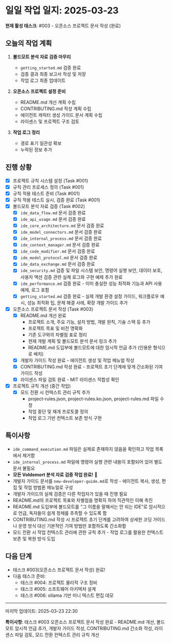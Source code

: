 # 일일 작업 일지: 2025-03-23

**현재 활성 태스크**: #003 - 오픈소스 프로젝트 문서 작성 (완료)

## 오늘의 작업 계획
1. **볼드모트 분석 자료 검증 마무리**
   - `getting_started.md` 검증 완료
   - 검증 결과 최종 보고서 작성 및 저장
   - 작업 로그 최종 업데이트

2. **오픈소스 프로젝트 설정 준비**
   - README.md 개선 계획 수립
   - CONTRIBUTING.md 작성 계획 수립
   - 에이전트 캐릭터 생성 가이드 문서 계획 수립
   - 라이센스 및 프로젝트 구조 검토

3. **작업 로그 정리**
   - 경로 표기 일관성 확보
   - 누락된 정보 추가

## 진행 상황
- [x] 프로젝트 규칙 시스템 설정 (Task #001)
- [x] 규칙 관리 프로세스 정의 (Task #001)
- [x] 규칙 적용 테스트 준비 (Task #001)
- [x] 규칙 적용 테스트 실시, 검증 완료 (Task #001)
- [x] 볼드모트 분석 자료 검증 (Task #002)
  - [x] `ide_data_flow.md` 문서 검증 완료
  - [x] `ide_api_usage.md` 문서 검증 완료
  - [x] `ide_core_architecture.md` 문서 검증 완료
  - [x] `ide_model_connectors.md` 문서 검증 완료
  - [x] `ide_internal_process.md` 문서 검증 완료
  - [x] `ide_context_manager.md` 문서 검증 완료
  - [x] `ide_code_modifier.md` 문서 검증 완료
  - [x] `ide_model_protocol.md` 문서 검증 완료
  - [x] `ide_data_exchange.md` 문서 검증 완료
  - [x] `ide_security.md` 검증 및 파일 시스템 보안, 명령어 실행 보안, 데이터 보호, 사용자 액션 검증 관련 실제 로그와 구현 예제 추가 완료
  - [x] `ide_performance.md` 검증 완료 - 이미 충실한 성능 최적화 기능과 API 사용 예제, 로그 포함
  - [x] `getting_started.md` 검증 완료 - 실제 개발 환경 설정 가이드, 워크플로우 예시, 성능 최적화 팁, 문제 해결 사례, 확장 개발 가이드 추가
- [x] 오픈소스 프로젝트 문서 작성 (Task #003)
  - [x] README.md 개선 완료
    - 프로젝트 소개, 주요 기능, 설치 방법, 개발 원칙, 기술 스택 등 추가
    - 프로젝트 목표 및 비전 명확화
    - 기존 도구와의 차별점 표로 정리
    - 현재 개발 계획 및 볼드모트 분석 문서 링크 추가
    - README.md 도입부에 볼드모트에 대한 암시적 언급 추가 (인용문 형식으로 배치)
  - [x] 개발자 가이드 작성 완료 - 에이전트 생성 및 작업 메뉴얼 작성
  - [x] CONTRIBUTING.md 작성 완료 - 프로젝트 초기 단계에 맞게 간소화된 기여 가이드 작성
  - [x] 라이센스 파일 검토 완료 - MIT 라이센스 적합성 확인
- [x] 프로젝트 규칙 개선 (중간 작업)
  - [x] 모드 전환 시 컨텍스트 관리 규칙 추가
    - project-rules.json, project-rules.ko.json, project-rules.md 파일 수정
    - 작업 중단 및 재개 프로토콜 정의
    - 작업 로그 기반 컨텍스트 보존 방식 구현

## 특이사항
- `ide_command_execution.md` 파일은 실제로 존재하지 않음을 확인하고 작업 목록에서 제거함
- `ide_internal_process.md` 파일에 명령어 실행 관련 내용이 포함되어 있어 별도 문서 불필요
- **모든 Voldemort 분석 자료 검증 작업 완료!** 🎉
- 개발자 가이드 문서를 `new-developer-guide.md`로 작성 - 에이전트 복사, 생성, 편집 및 작업 방법론 메뉴얼로 구성
- 개발자 가이드의 실제 검증은 다른 작업자가 있을 때 진행 필요
- README.md의 프로젝트 목표와 차별점을 명확히 하여 직관적인 이해 촉진
- README.md 도입부에 볼드모트를 "그 이름을 말해서는 안 되는 IDE"로 암시적으로 언급, 독자들이 쉽게 정체를 추측할 수 있도록 함
- CONTRIBUTING.md 작성 시 프로젝트 초기 단계를 고려하여 상세한 코딩 가이드나 운영 방식 대신 기본적인 기여 방법만 포함하도록 간소화함
- 모드 전환 시 작업 컨텍스트 관리에 관한 규칙 추가 - 작업 로그를 활용한 컨텍스트 보존 및 복원 방식 도입

## 다음 단계
- 태스크 #003(오픈소스 프로젝트 문서 작성) 완료!
- 다음 태스크 준비:
  - 태스크 #004: 프로젝트 물리적 구조 정비
  - 태스크 #005: 소프트웨어 아키텍처 설계
  - 태스크 #006: ollama 기반 미니 텍스트 편집 데모

---
마지막 업데이트: 2025-03-23 22:30

**특이사항**: 태스크 #003 오픈소스 프로젝트 문서 작성 완료 - README.md 개선, 볼드모트 암시적 언급 추가, 개발자 가이드 작성, CONTRIBUTING.md 간소화 작성, 라이센스 파일 검토, 모드 전환 컨텍스트 관리 규칙 개선 